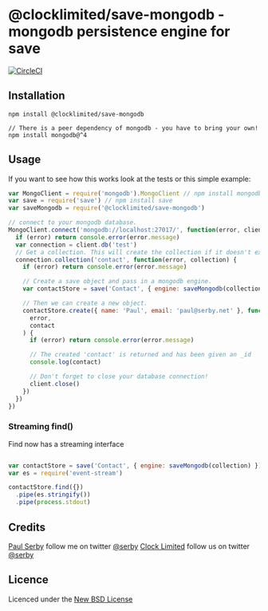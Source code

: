 # @clocklimited/save-mongodb - mongodb persistence engine for **save**

[![CircleCI](https://circleci.com/gh/clocklimited/save-mongodb/tree/master.svg?style=svg)](https://circleci.com/gh/clocklimited/save-mongodb/tree/master)

## Installation

```
npm install @clocklimited/save-mongodb

// There is a peer dependency of mongodb - you have to bring your own!
npm install mongodb@^4
```

## Usage

If you want to see how this works look at the tests or this simple example:

```js
var MongoClient = require('mongodb').MongoClient // npm install mongodb
var save = require('save') // npm install save
var saveMongodb = require('@clocklimited/save-mongodb')

// connect to your mongodb database.
MongoClient.connect('mongodb://localhost:27017/', function(error, client) {
  if (error) return console.error(error.message)
  var connection = client.db('test')
  // Get a collection. This will create the collection if it doesn't exist.
  connection.collection('contact', function(error, collection) {
    if (error) return console.error(error.message)

    // Create a save object and pass in a mongodb engine.
    var contactStore = save('Contact', { engine: saveMongodb(collection) })

    // Then we can create a new object.
    contactStore.create({ name: 'Paul', email: 'paul@serby.net' }, function(
      error,
      contact
    ) {
      if (error) return console.error(error.message)

      // The created 'contact' is returned and has been given an _id
      console.log(contact)

      // Don't forget to close your database connection!
      client.close()
    })
  })
})
```

### Streaming find()

Find now has a streaming interface

```js

var contactStore = save('Contact', { engine: saveMongodb(collection) })
var es = require('event-stream')

contactStore.find({})
  .pipe(es.stringify())
  .pipe(process.stdout)

```

## Credits

[Paul Serby](https://github.com/serby/) follow me on twitter [@serby](http://twitter.com/serby)
[Clock Limited](https://github.com/clocklimited/) follow us on twitter [@serby](http://twitter.com/clock)

## Licence

Licenced under the [New BSD License](http://opensource.org/licenses/bsd-license.php)
